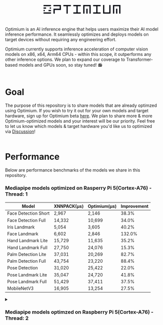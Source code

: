 <div style="text-align: center;">
  <img src="https://github.com/EZ-Optimium/Optimium/blob/main/optimium-brand-signiture-black.png?raw=true" alt="optimiumLogo" width="50%"/>
</div>

# 

Optimium is an AI inference engine that helps users maximize their AI model inference performance. It seamlessly optimizes and deploys models on target devices without requiring any engineering effort. 

Optimium currently supports inference acceleration of computer vision models on x86, x64, Arm64 CPUs - within this scope, it outperforms any other inference options. We plan to expand our coverage to Transformer-based models and GPUs soon, so stay tuned! 📻
<br>
<br>

# Goal

The purpose of this repository is to share models that are already optimzed using Optimium. If you wish to try it out for your own models and target hardware, sign up for Optimium beta [here](https://wft8y29gq1z.typeform.com/apply4optimium). We plan to share more & more Optimium-optimized models and your interest will be our priority. Feel free to let us know which models & target hardware you'd like us to optimized via [Discussion](https://github.com/EZ-Optimium/Optimium/discussions)! 
<br>
<br>

# Performance

Below are performance benchmarks of the models we share in this repository.

### Mediapipe models optimized on Rasperry Pi 5(Cortex-A76) - Thread: 1

| Model        | XNNPACK(μs) | Optimium(μs) | Improvement |
| ---------- | ------------- |------------- |-------------| 
| Face Detection Short | 2,967    | 2,146    |38.3%    | 
| Face Detection Full  | 14,332    | 10,699    |34.0%    |
| Iris Landmark        | 5,054    | 3,605    |40.2%    |
| Face Landmark        | 6,602    | 2,846    |132.0%    |
| Hand Landmark Lite   | 15,729    | 11,635    | 35.2%    |
| Hand Landmark Full   | 27,750    | 24,076    | 15.3%    |
| Palm Detection Lite  | 37,031   | 20,269    | 82.7%    |
| Palm Detection Full  | 43,754   | 23,220    | 88.4%    |
| Pose Detection       | 31,020   | 25,422    | 22.0%    |
| Pose Landmark Lite   | 35,047   | 24,720    | 41.8%    |
| Pose Landmark Full   | 51,429   | 37,411    | 37.5%    |
| MobileNetV3          | 16,905   | 13,254    |27.5%    |

<details>
  <summary><h3>Mediapipe models optimzed on Raspberry Pi 5(Cortex-A76) - Thread: 2</summary>
    | Model        | XNNPACK(μs) | Optimium(μs) | Improvement |
| ---------- | ------------- |------------- |-------------| 
| Face Detection Short | 1,738    | 1,306    |33.1%    | 
| Face Detection Full  | 11,007    | 7,418    |48.4%    |
| Iris Landmark        | 3,842    | 2,160    |77.9%    |
| Face Landmark        | 5,928    | 2,118    |179.9%    |
</details>

# 



